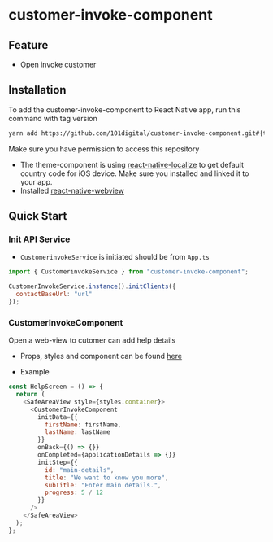 # customer-invoke-component

## Feature

- Open invoke customer

## Installation

To add the customer-invoke-component to React Native app, run this command with tag version

```sh
yarn add https://github.com/101digital/customer-invoke-component.git#{tag-version}
```

Make sure you have permission to access this repository

- The theme-component is using [react-native-localize](https://github.com/zoontek/react-native-localize) to get default country code for iOS device. Make sure you installed and linked it to your app.
- Installed [react-native-webview](https://github.com/react-native-webview/react-native-webview)

## Quick Start

### Init API Service

- `CustomerinvokeService` is initiated should be from `App.ts`

```javascript
import { CustomerinvokeService } from "customer-invoke-component";

CustomerInvokeService.instance().initClients({
  contactBaseUrl: "url"
});
```

### CustomerInvokeComponent

Open a web-view to cutomer can add help details

- Props, styles and component can be found [here](./src/components/customer-invoke/types.ts)

- Example

```javascript
const HelpScreen = () => {
  return (
    <SafeAreaView style={styles.container}>
      <CustomerInvokeComponent
        initData={{
          firstName: firstName,
          lastName: lastName
        }}
        onBack={() => {}}
        onCompleted={applicationDetails => {}}
        initStep={{
          id: "main-details",
          title: "We want to know you more",
          subTitle: "Enter main details.",
          progress: 5 / 12
        }}
      />
    </SafeAreaView>
  );
};
```
